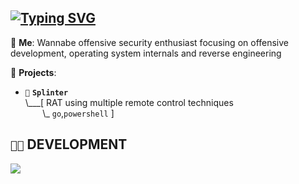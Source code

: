 
          
## [![Typing SVG](https://readme-typing-svg.demolab.com?font=Iosevka&size=30&duration=2000&pause=2000&color=41B883&vCenter=true&width=300&height=35&lines=Regular+internet+user)](https://git.io/typing-svg)


💬 **Me**: Wannabe offensive security enthusiast focusing on offensive development, operating system internals and reverse engineering

🌱 **Projects**:

- `💉` **`Splinter`**<br>
\\___[ RAT using multiple remote control techniques<br>
&nbsp;&nbsp;&nbsp;&nbsp;&nbsp;&nbsp;&nbsp;\\\_ `go`,`powershell` ]


## `👨‍💻` DEVELOPMENT
[![](https://skillicons.dev/icons?i=c,cpp,python,bash,powershell,neovim,vim,visualstudio,javascript,linux)](https://skillicons.dev)
